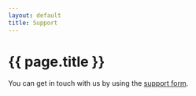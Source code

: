 ```yaml
---
layout: default
title: Support
---
```

# {{ page.title }}

You can get in touch with us by using the [support form](https://docs.biodiversitydata.se/support/).
